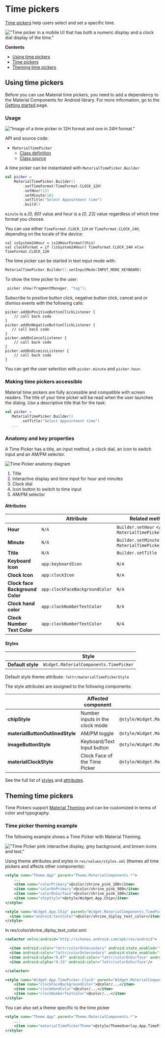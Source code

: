 <!--docs:
title: "Time Picker"
layout: detail
section: components
excerpt: "Time Pickers are modals that allow the user to choose a time."
iconId: picker
path: /catalog/time-pickers/
-->

# Time pickers

[Time pickers](https://material.io/components/time-pickers) help users select and set a specific time.

!["Time picker in a mobile UI that has both a numeric display and a clock dial display of the time."](assets/timepicker/timepicker_hero.png)

**Contents**

*   [Using time pickers](#using-time-pickers)
*   [Time pickers](#time-pickers)
*   [Theming time pickers](#theming-time-pickers)

## Using time pickers

Before you can use Material time pickers, you need to add a dependency to the
Material Components for Android library. For more information, go to the
[Getting started](https://github.com/material-components/material-components-android/tree/master/docs/getting-started.md)
page.

### Usage

!["Image of a time picker in 12H format and one in 24H format."](assets/timepicker/timepicker_formats.png)

API and source code:

*   `MaterialTimePicker`
    *   [Class definition](https://developer.android.com/reference/com/google/android/material/timepicker/MaterialTimePicker)
    *   [Class source](https://github.com/material-components/material-components-android/tree/master/lib/java/com/google/android/material/timepicker/MaterialTimePicker.java)

A time picker can be instantiated with `MaterialTimePicker.Builder`

```kt
val picker =
    MaterialTimePicker.Builder()
        .setTimeFormat(TimeFormat.CLOCK_12H)
        .setHour(12)
        .setMinute(10)
        .setTitle("Select Appointment time")
        .build()
```

`minute` is a *[0, 60)* value and hour is a *[0, 23]* value regardless of which
time format you choose.

You can use either `TimeFormat.CLOCK_12H` or `TimeFormat.CLOCK_24H`, depending on the
locale of the device:

```
val isSystem24Hour = is24HourFormat(this)
val clockFormat = if (isSystem24Hour) TimeFormat.CLOCK_24H else TimeFormat.CLOCK_12H
```

The time picker can be started in text input mode with:

```kt
MaterialTimePicker.Builder().setInputMode(INPUT_MODE_KEYBOARD)
```

To show the time picker to the user:

```kt
 picker.show(fragmentManager, "tag");
```

Subscribe to positive button click, negative button click, cancel and or dismiss events with the following calls:

```
picker.addOnPositiveButtonClickListener {
    // call back code
}
picker.addOnNegativeButtonClickListener {
   // call back code
}
picker.addOnCancelListener {
    // call back code
}
picker.addOnDismissListener {
    // call back code
}
```

You can get the user selection with `picker.minute` and `picker.hour`.

### Making time pickers accessible

Material time pickers are fully accessible and compatible with screen readers.
The title of your time picker will be read when the user launches the dialog.
Use a descriptive title that for the task:

```kt
val picker =
   MaterialTimePicker.Builder()
       .setTitle("Select Appointment time")
   ...
```

### Anatomy and key properties

A Time Picker has a title, an input method, a clock dial, an icon to switch input
and an AM/PM selector.

![Time Picker anatomy diagram](assets/timepicker/timepicker_anatomy.png)

1. Title
2. Interactive display and time input for hour and minutes
3. Clock dial
4. Icon button to switch to time input
5. AM/PM selector

#### Attributes

&nbsp;                                      | Attribute                          | Related method(s)                                         | Default value
------------------------------------------- | ---------------------------------- | --------------------------------------------------------- | -------------
**Hour**                                    | `N/A`                              | `Builder.setHour` </br/> `MaterialTimePicker.getHour`     | `0`
**Minute**                                  | `N/A`                              | `Builder.setMinute` </br/> `MaterialTimePicker.getMinute` | `0`
**Title**                                   | `N/A`                              | `Builder.setTitle`                                        | `Select Time`
**Keyboard Icon**                           | `app:keyboardIcon`                 | `N/A`                                                     | `@drawable/ic_keyboard_black_24dp`
**Clock Icon**                              | `app:clockIcon`                    | `N/A`                                                     | `@drawable/ic_clock_black_24dp`
**Clock face Background Color**             | `app:clockFaceBackgroundColor`     | `N/A`                                                     | `?colorOnSurface 24%`
**Clock hand color**                        | `app:clockNumberTextColor`         | `N/A`                                                     | `?colorPrimary`
**Clock Number Text Color**                 | `app:clockNumberTextColor`         | `N/A`                                                     | `colorOnSurface`

#### Styles

&nbsp;            | Style
----------------- | ----------------------------------
**Default style** | `Widget.MaterialComponents.TimePicker`

Default style theme attribute: `?attr/materialTimePickerStyle`

The style attributes are assigned to the following components:

&nbsp;                           | Affected component                  | Default
------------------------         | ----------------------------------  | ---------------------
**chipStyle**                    | Number inputs in the clock mode     | `@style/Widget.MaterialComponents.TimePicker.Display`
**materialButtonOutlinedStyle**  | AM/PM toggle                        | `@style/Widget.MaterialComponents.TimePicker.Button`
**imageButtonStyle**             | Keyboard/Text Input button          | `@style/Widget.MaterialComponents.TimePicker.ImageButton`
**materialClockStyle**           | Clock Face of the Time Picker       | `@style/Widget.MaterialComponents.TimePicker.Clock`


See the full list of
[styles](https://github.com/material-components/material-components-android/tree/master/lib/java/com/google/android/material/timepicker/res/values/styles.xml)
and
[attributes](https://github.com/material-components/material-components-android/tree/master/lib/java/com/google/android/material/timepicker/res/values/attrs.xml).

## Theming time pickers

Time Pickers support
[Material Theming](https://material.io/components/sliders#theming) and can be
customized in terms of color and typography.

### Time picker theming example

The following example shows a Time Picker with Material Theming.

!["Time Picker pink interactive display, grey background, and brown icons and text."](assets/timepicker/timepicker_theming.png)

Using theme attributes and styles in `res/values/styles.xml` (themes all time pickers
and affects other components):

```xml
<style name="Theme.App" parent="Theme.MaterialComponents.*">
    ...
    <item name="colorPrimary">@color/shrine_pink_100</item>
    <item name="colorOnPrimary">@color/shrine_pink_900</item>
    <item name="colorOnSurface">@color/shrine_pink_100</item>
    <item name="chipStyle">@style/Widget.App.Chip</item>
</style>
```

```xml
<style name="Widget.App.Chip" parent="Widget.MaterialComponents.TimePicker.Display">
  <item name="android:textColor">@color/shrine_diplay_text_color</item>
</style>
```

In res/color/shrine_diplay_text_color.xml:

```xml
<selector xmlns:android="http://schemas.android.com/apk/res/android">

  <item android:color="?attr/colorOnSecondary" android:state_enabled="true" android:state_selected="true"/>
  <item android:color="?attr/colorOnSecondary" android:state_enabled="true" android:state_checked="true"/>
  <item android:alpha="0.87" android:color="?attr/colorOnSurface" android:state_enabled="true"/>
  <item android:alpha="0.33" android:color="?attr/colorOnSurface"/>

</selector>
```

```xml
<style name="Widget.App.TimePicker.Clock" parent="Widget.MaterialComponents.TimePicker.Clock">
    <item name="clockFaceBackgroundColor">@color/...</item>
    <item name="clockHandColor">@color/...</item>
    <item name="clockNumberTextColor">@color/...</item>
</style>
```

You can also set a theme specific to the time picker

```xml
<style name="Theme.App" parent="Theme.MaterialComponents.*">
    ...
    <item name="materialTimePickerTheme">@style/ThemeOverlay.App.TimePicker</item>
</style>
